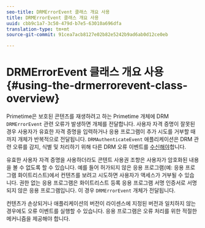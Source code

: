 ```yaml
---
seo-title: DRMErrorEvent 클래스 개요 사용
title: DRMErrorEvent 클래스 개요 사용
uuid: cbb9c1a7-3c50-479d-b7e5-63010a696dfa
translation-type: tm+mt
source-git-commit: 91cea7acb8127e02b82e5242b9ad6ab0d12ce0eb

---
```



# DRMErrorEvent 클래스 개요 사용 {#using-the-drmerrorevent-class-overview}

Primetime은 보호된 콘텐츠를 재생하려고 하는 Primetime 개체에 DRM `DRMErrorEvent` 관련 오류가 [](https://help.adobe.com/en_US/primetime/drm/index.html#reference-DRM_Client_Error_Messages)발생하면 개체를 전달합니다. 사용자 자격 증명이 잘못된 경우 사용자가 유효한 자격 증명을 입력하거나 응용 프로그램이 추가 시도를 거부할 때까지 개체가 반복적으로 전달됩니다. `DRMAuthenticateEvent` 애플리케이션은 DRM 관련 오류를 감지, 식별 및 처리하기 위해 다른 DRM 오류 이벤트를 [수신해야](https://help.adobe.com/en_US/primetime/drm/index.html#reference-DRM_Client_Error_Messages)합니다.

유효한 사용자 자격 증명을 사용하더라도 콘텐트 사용권 조항은 사용자가 암호화된 내용을 볼 수 없도록 할 수 있습니다. 예를 들어 허가되지 않은 응용 프로그램(예: 응용 프로그램 화이트리스트)에서 컨텐츠를 보려고 시도하면 사용자가 액세스가 거부될 수 있습니다. 권한 없는 응용 프로그램은 화이트리스트 등록 응용 프로그램 서명 인증서로 서명되지 않은 응용 프로그램입니다. 이 경우 `DRMErrorEvent` 개체가 전달됩니다.

컨텐츠가 손상되거나 애플리케이션의 버전이 라이센스에 지정된 버전과 일치하지 않는 경우에도 오류 이벤트를 실행할 수 있습니다. 응용 프로그램은 오류 처리를 위한 적절한 메커니즘을 제공해야 합니다.
